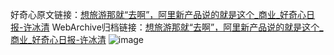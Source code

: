 好奇心原文链接：[想旅游那就“去啊”，阿里新产品说的就是这个_商业_好奇心日报-许冰清](https://www.qdaily.com/articles/3120.html)
WebArchive归档链接：[想旅游那就“去啊”，阿里新产品说的就是这个_商业_好奇心日报-许冰清](http://web.archive.org/web/20190623151547/https://www.qdaily.com/articles/3120.html)
![image](http://ww3.sinaimg.cn/large/007d5XDply1g3v6p55p2yj30u035l1kx)